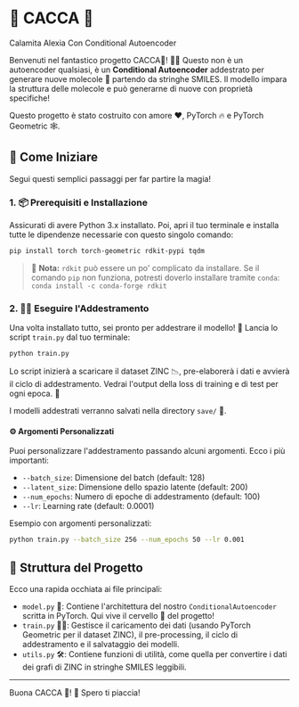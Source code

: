 # 💩 CACCA 💩 

Calamita 
Alexia 
Con 
Conditional 
Autoencoder

Benvenuti nel fantastico progetto CACCA💩! 🧪✨ Questo non è un autoencoder qualsiasi, è un **Conditional Autoencoder** addestrato per generare nuove molecole 🧬 partendo da stringhe SMILES. Il modello impara la struttura delle molecole e può generarne di nuove con proprietà specifiche!

Questo progetto è stato costruito con amore ❤️, PyTorch 🔥 e PyTorch Geometric 🕸️.

## 🚀 Come Iniziare

Segui questi semplici passaggi per far partire la magia!

### 1. 📦 Prerequisiti e Installazione

Assicurati di avere Python 3.x installato. Poi, apri il tuo terminale e installa tutte le dipendenze necessarie con questo singolo comando:

```bash
pip install torch torch-geometric rdkit-pypi tqdm
```

> 📝 **Nota:** `rdkit` può essere un po' complicato da installare. Se il comando `pip` non funziona, potresti doverlo installare tramite `conda`:
> `conda install -c conda-forge rdkit`

### 2. 🏃‍♀️ Eseguire l'Addestramento

Una volta installato tutto, sei pronto per addestrare il modello! 🧠 Lancia lo script `train.py` dal tuo terminale:

```bash
python train.py
```

Lo script inizierà a scaricare il dataset ZINC 📉, pre-elaborerà i dati e avvierà il ciclo di addestramento. Vedrai l'output della loss di training e di test per ogni epoca. 🤩

I modelli addestrati verranno salvati nella directory `save/` 💾.

#### ⚙️ Argomenti Personalizzati

Puoi personalizzare l'addestramento passando alcuni argomenti. Ecco i più importanti:

-   `--batch_size`: Dimensione del batch (default: 128)
-   `--latent_size`: Dimensione dello spazio latente (default: 200)
-   `--num_epochs`: Numero di epoche di addestramento (default: 100)
-   `--lr`: Learning rate (default: 0.0001)

Esempio con argomenti personalizzati:
```bash
python train.py --batch_size 256 --num_epochs 50 --lr 0.001
```

## 📂 Struttura del Progetto

Ecco una rapida occhiata ai file principali:

-   `model.py` 🧠: Contiene l'architettura del nostro `ConditionalAutoencoder` scritta in PyTorch. Qui vive il cervello 🧠 del progetto!
-   `train.py` 🏋️‍♀️: Gestisce il caricamento dei dati (usando PyTorch Geometric per il dataset ZINC), il pre-processing, il ciclo di addestramento e il salvataggio dei modelli.
-   `utils.py` 🛠️: Contiene funzioni di utilità, come quella per convertire i dati dei grafi di ZINC in stringhe SMILES leggibili.

---

Buona CACCA 💩! 🥳 Spero ti piaccia!
